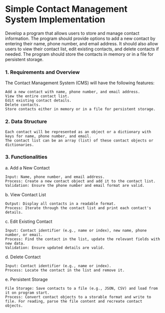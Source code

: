 
# Simple Contact Management System Implementation 

Develop a program that allows users to store and manage contact information. The program should provide options to add a new contact by entering their name, phone number, and email address. It should also allow users to view their contact list, edit existing contacts, and delete contacts if needed. The program should store the contacts in memory or in a file for persistent storage.

 ### 1. Requirements and Overview

The Contact Management System (CMS) will have the following features:

    Add a new contact with name, phone number, and email address.
    View the entire contact list.
    Edit existing contact details.
    Delete contacts.
    Store contacts either in memory or in a file for persistent storage.

### 2. Data Structure

    Each contact will be represented as an object or a dictionary with keys for name, phone number, and email.
    The contact list can be an array (list) of these contact objects or dictionaries.

### 3. Functionalities
a. Add a New Contact

    Input: Name, phone number, and email address.
    Process: Create a new contact object and add it to the contact list.
    Validation: Ensure the phone number and email format are valid.

b. View Contact List

    Output: Display all contacts in a readable format.
    Process: Iterate through the contact list and print each contact's details.

c. Edit Existing Contact

    Input: Contact identifier (e.g., name or index), new name, phone number, or email.
    Process: Find the contact in the list, update the relevant fields with new data.
    Validation: Ensure updated details are valid.

d. Delete Contact

    Input: Contact identifier (e.g., name or index).
    Process: Locate the contact in the list and remove it.

e. Persistent Storage

    File Storage: Save contacts to a file (e.g., JSON, CSV) and load from it on program start.
    Process: Convert contact objects to a storable format and write to file. For reading, parse the file content and recreate contact objects.
